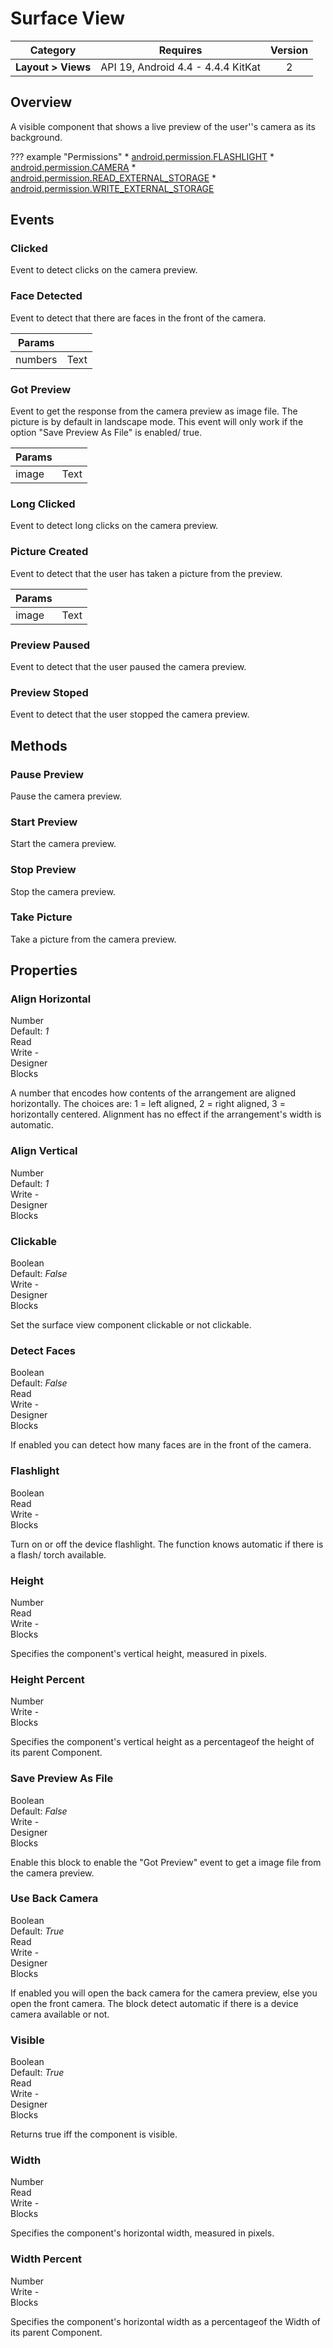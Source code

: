 # Surface View

| Category | Requires | Version |
|:--------:|:-------:|:--------:|
|**Layout > Views**|<span class="chip chip-any">API 19, Android 4.4 - 4.4.4 KitKat</span>|<span class="chip chip-number">2</span>|

## Overview

A visible component that shows a live preview of the user''s camera as its background.

??? example "Permissions"
    * [android.permission.FLASHLIGHT](https://developer.android.com/reference/android/Manifest.permission.html#FLASHLIGHT)
    * [android.permission.CAMERA](https://developer.android.com/reference/android/Manifest.permission.html#CAMERA)
    * [android.permission.READ_EXTERNAL_STORAGE](https://developer.android.com/reference/android/Manifest.permission.html#READ_EXTERNAL_STORAGE)
    * [android.permission.WRITE_EXTERNAL_STORAGE](https://developer.android.com/reference/android/Manifest.permission.html#WRITE_EXTERNAL_STORAGE)

## Events

### Clicked

Event to detect clicks on the camera preview.

<div class="block" ai2-block="event" not-rendered="true" value="%7B%22componentName%22:%20%22Surface%20View%22,%20%22name%22:%20%22Clicked%22,%20%22param%22:%20%5B%5D%7D"></div>

### Face Detected

Event to detect that there are faces in the front of the camera.

<div class="block" ai2-block="event" not-rendered="true" value="%7B%22componentName%22:%20%22Surface%20View%22,%20%22name%22:%20%22Face%20Detected%22,%20%22param%22:%20%5B%22numbers%22%5D%7D"></div>

| Params | []() |
|--------|------|
|numbers|<span class="chip chip-text">Text</span>|

### Got Preview

Event to get the response from the camera preview as image file. The picture is by default in landscape mode. This event will only work if the option "Save Preview As File" is enabled/ true.

<div class="block" ai2-block="event" not-rendered="true" value="%7B%22componentName%22:%20%22Surface%20View%22,%20%22name%22:%20%22Got%20Preview%22,%20%22param%22:%20%5B%22image%22%5D%7D"></div>

| Params | []() |
|--------|------|
|image|<span class="chip chip-text">Text</span>|

### Long Clicked

Event to detect long clicks on the camera preview.

<div class="block" ai2-block="event" not-rendered="true" value="%7B%22componentName%22:%20%22Surface%20View%22,%20%22name%22:%20%22Long%20Clicked%22,%20%22param%22:%20%5B%5D%7D"></div>

### Picture Created

Event to detect that the user has taken a picture from the preview.

<div class="block" ai2-block="event" not-rendered="true" value="%7B%22componentName%22:%20%22Surface%20View%22,%20%22name%22:%20%22Picture%20Created%22,%20%22param%22:%20%5B%22image%22%5D%7D"></div>

| Params | []() |
|--------|------|
|image|<span class="chip chip-text">Text</span>|

### Preview Paused

Event to detect that the user paused the camera preview.

<div class="block" ai2-block="event" not-rendered="true" value="%7B%22componentName%22:%20%22Surface%20View%22,%20%22name%22:%20%22Preview%20Paused%22,%20%22param%22:%20%5B%5D%7D"></div>

### Preview Stoped

Event to detect that the user stopped the camera preview.

<div class="block" ai2-block="event" not-rendered="true" value="%7B%22componentName%22:%20%22Surface%20View%22,%20%22name%22:%20%22Preview%20Stoped%22,%20%22param%22:%20%5B%5D%7D"></div>

## Methods

### Pause Preview

Pause the camera preview.

<div class="block" ai2-block="method" not-rendered="true" value="%7B%22componentName%22:%20%22Surface%20View%22,%20%22name%22:%20%22Pause%20Preview%22,%20%22output%22:%20false,%20%22param%22:%20%5B%5D%7D"></div>

### Start Preview

Start the camera preview.

<div class="block" ai2-block="method" not-rendered="true" value="%7B%22componentName%22:%20%22Surface%20View%22,%20%22name%22:%20%22Start%20Preview%22,%20%22output%22:%20false,%20%22param%22:%20%5B%5D%7D"></div>

### Stop Preview

Stop the camera preview.

<div class="block" ai2-block="method" not-rendered="true" value="%7B%22componentName%22:%20%22Surface%20View%22,%20%22name%22:%20%22Stop%20Preview%22,%20%22output%22:%20false,%20%22param%22:%20%5B%5D%7D"></div>

### Take Picture

Take a picture from the camera preview.

<div class="block" ai2-block="method" not-rendered="true" value="%7B%22componentName%22:%20%22Surface%20View%22,%20%22name%22:%20%22Take%20Picture%22,%20%22output%22:%20false,%20%22param%22:%20%5B%5D%7D"></div>

## Properties

### Align Horizontal

<span style="user-select: none; white-space:pre-wrap;"><span class="chip chip-number">Number</span> <span class="chip chip-number">Default: <i>1</i></span>          <span class="chip chip-rw">Read</span> <span class="chip chip-rw">Write</span> - <span class="chip chip-bd">Designer</span> <span class="chip chip-bd">Blocks</span>&#32;</span>

A number that encodes how contents of the arrangement are aligned horizontally. The choices are: 1 = left aligned, 2 = right aligned, 3 = horizontally centered. Alignment has no effect if the arrangement's width is automatic.

<div class="block" ai2-block="property" not-rendered="true" value="%7B%22componentName%22:%20%22Surface%20View%22,%20%22name%22:%20%22Align%20Horizontal%22,%20%22getter%22:%20true%7D"></div>
<div class="block" ai2-block="property" not-rendered="true" value="%7B%22componentName%22:%20%22Surface%20View%22,%20%22name%22:%20%22Align%20Horizontal%22,%20%22getter%22:%20false%7D"></div>

### Align Vertical

<span style="user-select: none; white-space:pre-wrap;"><span class="chip chip-number">Number</span> <span class="chip chip-number">Default: <i>1</i></span>          <span class="chip chip-rw">Write</span> - <span class="chip chip-bd">Designer</span> <span class="chip chip-bd">Blocks</span>&#32;</span>

<div class="block" ai2-block="property" not-rendered="true" value="%7B%22componentName%22:%20%22Surface%20View%22,%20%22name%22:%20%22Align%20Vertical%22,%20%22getter%22:%20false%7D"></div>

### Clickable

<span style="user-select: none; white-space:pre-wrap;"><span class="chip chip-boolean">Boolean</span> <span class="chip chip-boolean">Default: <i>False</i></span>          <span class="chip chip-rw">Write</span> - <span class="chip chip-bd">Designer</span> <span class="chip chip-bd">Blocks</span>&#32;</span>

Set the surface view component clickable or not clickable.

<div class="block" ai2-block="property" not-rendered="true" value="%7B%22componentName%22:%20%22Surface%20View%22,%20%22name%22:%20%22Clickable%22,%20%22getter%22:%20false%7D"></div>

### Detect Faces

<span style="user-select: none; white-space:pre-wrap;"><span class="chip chip-boolean">Boolean</span> <span class="chip chip-boolean">Default: <i>False</i></span>          <span class="chip chip-rw">Read</span> <span class="chip chip-rw">Write</span> - <span class="chip chip-bd">Designer</span> <span class="chip chip-bd">Blocks</span>&#32;</span>

If enabled you can detect how many faces are in the front of the camera.

<div class="block" ai2-block="property" not-rendered="true" value="%7B%22componentName%22:%20%22Surface%20View%22,%20%22name%22:%20%22Detect%20Faces%22,%20%22getter%22:%20true%7D"></div>
<div class="block" ai2-block="property" not-rendered="true" value="%7B%22componentName%22:%20%22Surface%20View%22,%20%22name%22:%20%22Detect%20Faces%22,%20%22getter%22:%20false%7D"></div>

### Flashlight

<span style="user-select: none; white-space:pre-wrap;"><span class="chip chip-boolean">Boolean</span>          <span class="chip chip-rw">Read</span> <span class="chip chip-rw">Write</span> - <span class="chip chip-bd">Blocks</span>&#32;</span>

Turn on or off the device flashlight. The function knows automatic if there is a flash/ torch available.

<div class="block" ai2-block="property" not-rendered="true" value="%7B%22componentName%22:%20%22Surface%20View%22,%20%22name%22:%20%22Flashlight%22,%20%22getter%22:%20true%7D"></div>
<div class="block" ai2-block="property" not-rendered="true" value="%7B%22componentName%22:%20%22Surface%20View%22,%20%22name%22:%20%22Flashlight%22,%20%22getter%22:%20false%7D"></div>

### Height

<span style="user-select: none; white-space:pre-wrap;"><span class="chip chip-number">Number</span>          <span class="chip chip-rw">Read</span> <span class="chip chip-rw">Write</span> - <span class="chip chip-bd">Blocks</span>&#32;</span>

Specifies the component's vertical height, measured in pixels.

<div class="block" ai2-block="property" not-rendered="true" value="%7B%22componentName%22:%20%22Surface%20View%22,%20%22name%22:%20%22Height%22,%20%22getter%22:%20true%7D"></div>
<div class="block" ai2-block="property" not-rendered="true" value="%7B%22componentName%22:%20%22Surface%20View%22,%20%22name%22:%20%22Height%22,%20%22getter%22:%20false%7D"></div>

### Height Percent

<span style="user-select: none; white-space:pre-wrap;"><span class="chip chip-number">Number</span>          <span class="chip chip-rw">Write</span> - <span class="chip chip-bd">Blocks</span>&#32;</span>

Specifies the component's vertical height as a percentageof the height of its parent Component.

<div class="block" ai2-block="property" not-rendered="true" value="%7B%22componentName%22:%20%22Surface%20View%22,%20%22name%22:%20%22Height%20Percent%22,%20%22getter%22:%20false%7D"></div>

### Save Preview As File

<span style="user-select: none; white-space:pre-wrap;"><span class="chip chip-boolean">Boolean</span> <span class="chip chip-boolean">Default: <i>False</i></span>          <span class="chip chip-rw">Write</span> - <span class="chip chip-bd">Designer</span> <span class="chip chip-bd">Blocks</span>&#32;</span>

Enable this block to enable the "Got Preview" event to get a image file from the camera preview.

<div class="block" ai2-block="property" not-rendered="true" value="%7B%22componentName%22:%20%22Surface%20View%22,%20%22name%22:%20%22Save%20Preview%20As%20File%22,%20%22getter%22:%20false%7D"></div>

### Use Back Camera

<span style="user-select: none; white-space:pre-wrap;"><span class="chip chip-boolean">Boolean</span> <span class="chip chip-boolean">Default: <i>True</i></span>          <span class="chip chip-rw">Read</span> <span class="chip chip-rw">Write</span> - <span class="chip chip-bd">Designer</span> <span class="chip chip-bd">Blocks</span>&#32;</span>

If enabled you will open the back camera for the camera preview, else you open the front camera. The block detect automatic if there is a device camera available or not.

<div class="block" ai2-block="property" not-rendered="true" value="%7B%22componentName%22:%20%22Surface%20View%22,%20%22name%22:%20%22Use%20Back%20Camera%22,%20%22getter%22:%20true%7D"></div>
<div class="block" ai2-block="property" not-rendered="true" value="%7B%22componentName%22:%20%22Surface%20View%22,%20%22name%22:%20%22Use%20Back%20Camera%22,%20%22getter%22:%20false%7D"></div>

### Visible

<span style="user-select: none; white-space:pre-wrap;"><span class="chip chip-boolean">Boolean</span> <span class="chip chip-boolean">Default: <i>True</i></span>          <span class="chip chip-rw">Read</span> <span class="chip chip-rw">Write</span> - <span class="chip chip-bd">Designer</span> <span class="chip chip-bd">Blocks</span>&#32;</span>

Returns true iff the component is visible.

<div class="block" ai2-block="property" not-rendered="true" value="%7B%22componentName%22:%20%22Surface%20View%22,%20%22name%22:%20%22Visible%22,%20%22getter%22:%20true%7D"></div>
<div class="block" ai2-block="property" not-rendered="true" value="%7B%22componentName%22:%20%22Surface%20View%22,%20%22name%22:%20%22Visible%22,%20%22getter%22:%20false%7D"></div>

### Width

<span style="user-select: none; white-space:pre-wrap;"><span class="chip chip-number">Number</span>          <span class="chip chip-rw">Read</span> <span class="chip chip-rw">Write</span> - <span class="chip chip-bd">Blocks</span>&#32;</span>

Specifies the component's horizontal width, measured in pixels.

<div class="block" ai2-block="property" not-rendered="true" value="%7B%22componentName%22:%20%22Surface%20View%22,%20%22name%22:%20%22Width%22,%20%22getter%22:%20true%7D"></div>
<div class="block" ai2-block="property" not-rendered="true" value="%7B%22componentName%22:%20%22Surface%20View%22,%20%22name%22:%20%22Width%22,%20%22getter%22:%20false%7D"></div>

### Width Percent

<span style="user-select: none; white-space:pre-wrap;"><span class="chip chip-number">Number</span>          <span class="chip chip-rw">Write</span> - <span class="chip chip-bd">Blocks</span>&#32;</span>

Specifies the component's horizontal width as a percentageof the Width of its parent Component.

<div class="block" ai2-block="property" not-rendered="true" value="%7B%22componentName%22:%20%22Surface%20View%22,%20%22name%22:%20%22Width%20Percent%22,%20%22getter%22:%20false%7D"></div>
